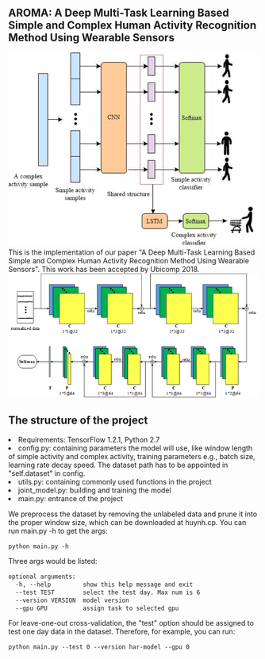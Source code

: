 ## AROMA: A Deep Multi-Task Learning Based Simple and Complex Human Activity Recognition Method Using Wearable Sensors

![architecture](diagram/har-joint-model.jpg)
This is the implementation of our paper "A Deep Multi-Task Learning Based Simple and Complex Human Activity Recognition Method Using Wearable Sensors". This work has been accepted by Ubicomp 2018.
<br>
![shared network](diagram/simple-acitivty.png)

## The structure of the project
<li> Requirements: TensorFlow 1.2.1, Python 2.7
<li> config.py:  containing parameters the model will use, like window length of simple activity and complex activity, training parameters e.g., batch size, learning rate decay speed. The dataset path has to be appointed in "self.dataset" in config.
<li> utils.py: containing commonly used functions in the project
<li>joint_model.py: building and training the model
<li> main.py: entrance of the project

We preprocess the dataset by removing the unlabeled data and prune it into the proper window size, which can be downloaded at huynh.cp. 
You can run main.py -h to get the args:

```
python main.py -h
```

Three args would be listed:

```
optional arguments:
  -h, --help         show this help message and exit
  --test TEST        select the test day. Max num is 6
  --version VERSION  model version
  --gpu GPU          assign task to selected gpu
```

For leave-one-out cross-validation, the "test" option should be assigned to test one day data in the dataset. Therefore, for example, you can run:

```
python main.py --test 0 --version har-model --gpu 0
```




